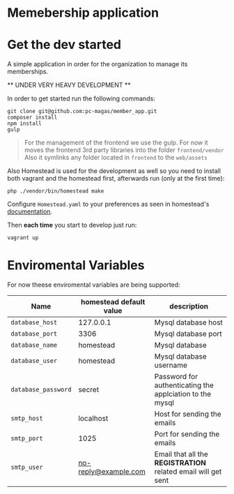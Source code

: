 Memebership application
==================

# Get the dev started


A simple application in order for the organization to manage its memberships.

** UNDER VERY HEAVY DEVELOPMENT **

In order to get started run the following commands:

```
git clone git@github.com:pc-magas/member_app.git
composer install
npm install
gulp
```

> For the management of the frontend we use the gulp.
> For now it moves the frontend 3rd party libraries into the folder `frontend/vendor`
> Also it symlinks any folder located in `frontend` to the `web/assets`


Also Homestead is used for the development as well so you need to install both vagrant and the homestead first, afterwards run (only at the first time):

```
php ./vendor/bin/homestead make
```

Configure `Homestead.yaml` to your preferences as seen in homestead's [documentation](https://laravel.com/docs/5.4/homestead).


Then **each time** you start to develop just run:

```
vagrant up
```

# Enviromental Variables

For now theese enviromental variables are being supported:

Name  | homestead default value | description
--- | --- | ---
`database_host` | 127.0.0.1 | Mysql database host
`database_port` | 3306 | Mysql database port
`database_name` | homestead | Mysql database
`database_user` | homestead | Mysql database username
`database_password` | secret | Password for authenticating the applciation to the mysql
`smtp_host` | localhost | Host for sending the emails
`smtp_port` | 1025 | Port for sending the emails
`smtp_user` | no-reply@example.com | Email that all the **REGISTRATION** related email will get sent
